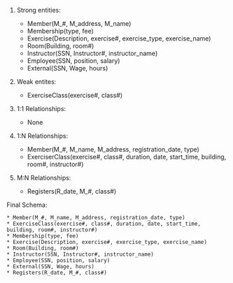 1.	Strong entities:
    * Member(M_#, M_address, M_name)
    * Membership(type, fee)
    * Exercise(Description, exercise#, exercise_type, exercise_name)
    * Room(Building, room#)
    * Instructor(SSN, Instructor#, instructor_name)
    * Employee(SSN, position, salary)
    * External(SSN, Wage, hours)

2.	Weak entites:
    * ExerciseClass(exercise#, class#)

3. 1:1 Relationships:
    * None

4. 1:N Relationships:
    * Member(M_#, M_name, M_address, registration_date, type)
    * ExerciserClass(exercise#, class#, duration, date, start_time, building, room#, instructor#)

5. M:N Relationships:
    * Registers(R_date, M_#, class#)

Final Schema:

    * Member(M_#, M_name, M_address, registration_date, type)
    * ExerciseClass(exercise#, class#, duration, date, start_time, building, room#, instructor#)
    * Membership(type, fee)
    * Exercise(Description, exercise#, exercise_type, exercise_name)
    * Room(Building, room#)
    * Instructor(SSN, Instructor#, instructor_name)
    * Employee(SSN, position, salary)
    * External(SSN, Wage, hours)
    * Registers(R_date, M_#, class#)
